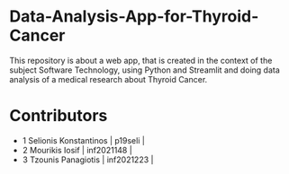 # Data-Analysis-App-for-Thyroid-Cancer
This repository is about a web app, that is created in the context of the subject Software Technology, using Python and Streamlit and doing data analysis of a medical research about Thyroid Cancer.

# Contributors
* 1 Selionis Konstantinos | p19seli |
* 2 Mourikis Iosif | inf2021148 |
* 3 Tzounis Panagiotis | inf2021223 |
